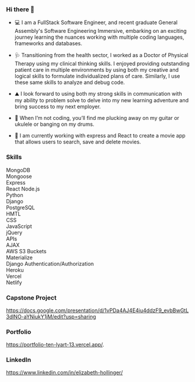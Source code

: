 ### Hi there 👋

- 💻 I am a FullStack Software Engineer, and recent graduate General Assembly's Software Engineering Immersive, embarking on an exciting journey learning the nuances working with multiple coding languages, frameworks and databases. 

- 🩺 Transitioning from the health sector, I worked as a Doctor of Physical Therapy using my clinical thinking skills.  I enjoyed providing outstanding patient care in multiple environments by using both my creative and logical skills to formulate individualized plans of care. Similarly, I use these same skills to analyze and debug code.

- ⛰️  I look forward to using both my strong skills in communication with my ability to problem solve to delve into my new learning adventure and bring success to my next employer.

- 🥁 When I’m not coding, you’ll find me plucking away on my guitar or ukulele or banging on my drums. 

- 🌱 I am currently working with express and React to create a movie app that allows users to search, save and delete movies.  


### Skills 
MongoDB  
Mongoose  
Express  
React 
Node.js  
Python   
Django   
PostgreSQL    
HMTL   
CSS  
JavaScript  
jQuery  
APIs   
AJAX  
AWS S3 Buckets  
Materialize  
Django Authentication/Authorization  
Heroku   
Vercel  
Netlify  

### Capstone Project   
https://docs.google.com/presentation/d/1vPDa4AJ4E4iu4ddzF9_evbBwGtL3dlNO-aYNiukY1jM/edit?usp=sharing

### Portfolio  
https://portfolio-ten-lyart-13.vercel.app/. 
  
### LinkedIn  
https://www.linkedin.com/in/elizabeth-hollinger/


